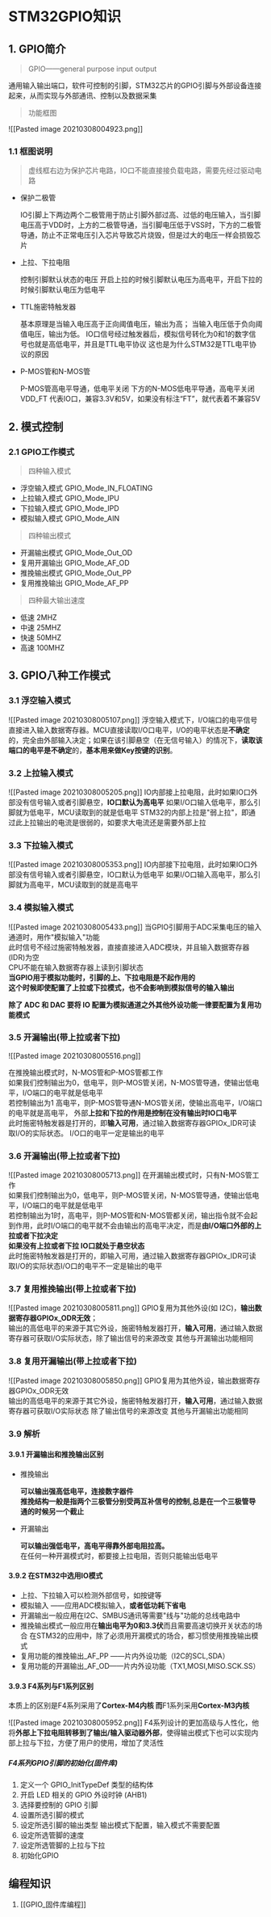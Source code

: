 # STM32GPIO知识

## 1. GPIO简介

> GPIO——general purpose input output


通用输入输出端口，软件可控制的引脚，STM32芯片的GPIO引脚与外部设备连接起来，从而实现与外部通讯、控制以及数据采集

> 功能框图

![[Pasted image 20210308004923.png]]
### 1.1 框图说明

> 虚线框右边为保护芯片电路，IO口不能直接接负载电路，需要先经过驱动电路

+ 保护二极管

	IO引脚上下两边两个二极管用于防止引脚外部过高、过低的电压输入，当引脚电压高于VDD时，上方的二极管导通，当引脚电压低于VSS时，下方的二极管导通，防止不正常电压引入芯片导致芯片烧毁，但是过大的电压一样会损毁芯片

+ 上拉、下拉电阻

  控制引脚默认状态的电压
  开启上拉的时候引脚默认电压为高电平，开启下拉的时候引脚默认电压为低电平

+ TTL施密特触发器

  基本原理是当输入电压高于正向阈值电压，输出为高；
  当输入电压低于负向阈值电压，输出为低。
  IO口信号经过触发器后，模拟信号转化为0和1的数字信号也就是高低电平，并且是TTL电平协议
  这也是为什么STM32是TTL电平协议的原因

+ P-MOS管和N-MOS管

  P-MOS管高电平导通，低电平关闭
  下方的N-MOS低电平导通，高电平关闭
  VDD_FT  代表IO口，兼容3.3V和5V，如果没有标注“FT”，就代表着不兼容5V

## 2. 模式控制

### 2.1 GPIO工作模式

> 四种输入模式

+ 浮空输入模式 GPIO_Mode_IN_FLOATING
+ 上拉输入模式 GPIO_Mode_IPU
+ 下拉输入模式 GPIO_Mode_IPD
+ 模拟输入模式 GPIO_Mode_AIN

> 四种输出模式

+ 开漏输出模式 GPIO_Mode_Out_OD
+ 复用开漏输出 GPIO_Mode_AF_OD
+ 推挽输出模式 GPIO_Mode_Out_PP
+ 复用推挽输出 GPIO_Mode_AF_PP

> 四种最大输出速度

+ 低速 2MHZ
+ 中速 25MHZ
+ 快速 50MHZ
+ 高速 100MHZ

## 3. GPIO八种工作模式

### 3.1 浮空输入模式

![[Pasted image 20210308005107.png]]
浮空输入模式下，I/O端口的电平信号直接进入输入数据寄存器。MCU直接读取I/O口电平，I/O的电平状态是**不确定**的，完全由外部输入决定；如果在该引脚悬空（在无信号输入）的情况下，**读取该端口的电平是不确定**的，**基本用来做Key按键的识别**。  

### 3.2 上拉输入模式

![[Pasted image 20210308005205.png]]
IO内部接上拉电阻，此时如果IO口外部没有信号输入或者引脚悬空，**IO口默认为高电平** 如果I/O口输入低电平，那么引脚就为低电平，MCU读取到的就是低电平 STM32的内部上拉是"弱上拉"，即通过此上拉输出的电流是很弱的，如要求大电流还是需要外部上拉  

### 3.3 下拉输入模式

![[Pasted image 20210308005353.png]]
IO内部接下拉电阻，此时如果IO口外部没有信号输入或者引脚悬空，IO口默认为低电平 如果I/O口输入高电平，那么引脚就为高电平，MCU读取到的就是高电平  

### 3.4 模拟输入模式

![[Pasted image 20210308005433.png]]
 当GPIO引脚用于ADC采集电压的输入通道时，用作"模拟输入"功能  
此时信号不经过施密特触发器，直接直接进入ADC模块，并且输入数据寄存器(IDR)为空  
CPU不能在输入数据寄存器上读到引脚状态  
**当GPIO用于模拟功能时，引脚的上、下拉电阻是不起作用的**  
**这个时候即使配置了上拉或下拉模式，也不会影响到模拟信号的输入输出**  

**除了 ADC 和 DAC 要将 IO 配置为模拟通道之外其他外设功能一律要配置为复用功能模式**

### 3.5 开漏输出(带上拉或者下拉)
![[Pasted image 20210308005516.png]]

在推挽输出模式时，N-MOS管和P-MOS管都工作   
如果我们控制输出为0，低电平，则P-MOS管关闭，N-MOS管导通，使输出低电平，I/O端口的电平就是低电平  
若控制输出为1 高电平，则P-MOS管导通N-MOS管关闭，使输出高电平，I/O端口的电平就是高电平，  外部**上拉和下拉的作用是控制在没有输出时IO口电平**  
此时施密特触发器是打开的，即**输入可用**，通过输入数据寄存器GPIOx_IDR可读取I/O的实际状态。
I/O口的电平一定是输出的电平   

### 3.6 开漏输出(带上拉或者下拉)

![[Pasted image 20210308005713.png]]
在开漏输出模式时，只有N-MOS管工作  
如果我们控制输出为0，低电平，则P-MOS管关闭，N-MOS管导通，使输出低电平，I/O端口的电平就是低电平  
若控制输出为1时，高电平，则P-MOS管和N-MOS管都关闭，输出指令就不会起到作用，此时I/O端口的电平就不会由输出的高电平决定，而是**由I/O端口外部的上拉或者下拉决定**  
**如果没有上拉或者下拉 IO口就处于悬空状态**  
此时施密特触发器是打开的，即输入可用，通过输入数据寄存器GPIOx_IDR可读取I/O的实际状态I/O口的电平不一定是输出的电平   

### 3.7 复用推挽输出(带上拉或者下拉)

![[Pasted image 20210308005811.png]]
GPIO复用为其他外设(如 I2C)，**输出数据寄存器GPIOx_ODR无效**；   
输出的高低电平的来源于其它外设，施密特触发器打开，**输入可用**，通过输入数据寄存器可获取I/O实际状态，除了输出信号的来源改变 其他与开漏输出功能相同  

### 3.8 复用开漏输出(带上拉或者下拉)

![[Pasted image 20210308005850.png]]
GPIO复用为其他外设，输出数据寄存器GPIOx_ODR无效  
输出的高低电平的来源于其它外设，施密特触发器打开，**输入可用**，通过输入数据寄存器可获取I/O实际状态  除了输出信号的来源改变 其他与开漏输出功能相同  

### 3.9 解析

#### 3.9.1 开漏输出和推挽输出区别

+ 推挽输出

  **可以输出强高低电平，连接数字器件**  
  **推挽结构一般是指两个三极管分别受两互补信号的控制,总是在一个三极管导通的时候另一个截止**  

+ 开漏输出

  **可以输出强低电平，高电平得靠外部电阻拉高。**  
  在任何一种开漏模式时，都要接上拉电阻，否则只能输出低电平  

#### 3.9.2 在STM32中选用IO模式

+ 上拉、下拉输入可以检测外部信号，如按键等
+ 模拟输入 ——应用ADC模拟输入，**或者低功耗下省电**
+ 开漏输出一般应用在I2C、SMBUS通讯等需要"线与"功能的总线电路中
+ 推挽输出模式一般应用在**输出电平为0和3.3伏**而且需要高速切换开关状态的场合
  在STM32的应用中，除了必须用开漏模式的场合，都习惯使用推挽输出模式
+ 复用功能的推挽输出_AF_PP ——片内外设功能（I2C的SCL,SDA）
+ 复用功能的开漏输出_AF_OD——片内外设功能（TX1,MOSI,MISO.SCK.SS）

#### 3.9.3 F4系列与F1系列区别

本质上的区别是F4系列采用了**Cortex-M4内核 而**F1系列采用**Cortex-M3内核**  

![[Pasted image 20210308005952.png]]
F4系列设计的更加高级与人性化，他将**外部上下拉电阻转移到了输出/输入驱动器外部**，使得输出模式下也可以实现内部上拉与下拉，方便了用户的使用，增加了灵活性  

##### F4系列GPIO引脚的初始化(固件库)

1. 定义一个 GPIO_InitTypeDef 类型的结构体
2. 开启 LED 相关的 GPIO 外设时钟 (AHB1)
3. 选择要控制的 GPIO 引脚
4. 设置所选引脚的模式
5. 设定所选引脚的输出类型
   输出模式下配置，输入模式不需要配置
6. 设定所选管脚的速度
7. 设定所选管脚的上拉与下拉
8. 初始化GPIO

## 编程知识
1. [[GPIO_固件库编程]]